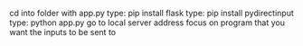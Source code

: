 cd into folder with app.py
type: pip install flask
type: pip install pydirectinput
type: python app.py
go to local server address
focus on program that you want the inputs to be sent to
